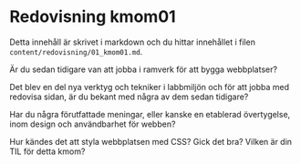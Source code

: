 ---
---

# Redovisning kmom01

Detta innehåll är skrivet i markdown och du hittar innehållet i filen `content/redovisning/01_kmom01.md`.

Är du sedan tidigare van att jobba i ramverk för att bygga webbplatser?

Det blev en del nya verktyg och tekniker i labbmiljön och för att jobba med
redovisa sidan, är du bekant med några av dem sedan tidigare?

Har du några förutfattade meningar, eller kanske en etablerad övertygelse, inom design och användbarhet för webben?

Hur kändes det att styla webbplatsen med CSS? Gick det bra?
Vilken är din TIL för detta kmom?
